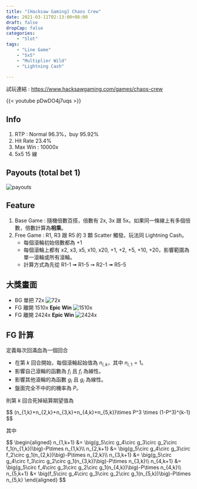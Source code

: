 ```yaml
---
title: "[Hacksaw Gaming] Chaos Crew"
date: 2021-03-11T02:13:00+08:00
draft: false
dropCap: false
categories:
    - "Slot"
tags:
    - "Line Game"
    - "5x5"
    - "Multiplier Wild"
    - "Lightning Cash"
    
---
```


試玩連結 : https://www.hacksawgaming.com/games/chaos-crew

{{< youtube pDwDO4j7uqs >}}

<!--more-->

## Info

1. RTP : Normal 96.3%，buy 95.92%
2. Hit Rate 23.4%
3. Max Win : 10000x
4. 5x5 15 線

## Payouts (total bet 1)
![payouts](https://i.imgur.com/XWbuBl0.png)

## Feature
1. Base Game : 隨機倍數百搭，倍數有 2x, 3x 跟 5x。如果同一條線上有多個倍數，倍數計算為**相乘**。
2. Free Game : R1, R3 跟 R5 的 3 顆 Scatter 觸發。玩法同 Lightning Cash。
    + 每個滾輪初始倍數都為 +1
    + 每個滾輪上都有 x2, x3, x5, x10, x20, +1, +2, +5, +10, +20，影響範圍為單一滾輪或所有滾輪。
    + 計算方式為先從 R1-1 ➟ R1-5 ➞ R2-1 ➟ R5-5

## 大獎畫面

+ BG 單把 72x
![72x](https://i.imgur.com/XiglQ1v.jpg)
+ FG 離開 1510x **Epic Win**
![1510x](https://i.imgur.com/2vj4ImS.jpg)
+ FG 離開 2424x **Epic Win**
![2424x](https://i.imgur.com/yP8d1BH.png)

## FG 計算

定義每次回滿血為一個回合

+ 在第 $k$ 回合開始，每個滾輪起始值為 $n_{i,k}$，其中 $n_{i,1}=1$。 
+ 影響自己滾輪的函數為 $f_i$ 且 $f_i$ 為線性。
+ 影響其他滾輪的為函數 $g_i$ 且 $g_i$ 為線性。
+ 盤面完全不中的的機率為 $P$。

則第 $k$ 回合死掉結算期望值為

<div>
$$
(n_{1,k}+n_{2,k}+n_{3,k}+n_{4,k}+n_{5,k})\times P^3 \times (1-P^3)^{k-1}
$$
</div>

其中

<div>
$$
\begin{aligned}
n_{1,k+1} &= \big(g_5\circ g_4\circ g_3\circ g_2\circ f_1(n_{1,k})\big)-P\times n_{1,k}\\
n_{2,k+1} &= \big(g_5\circ g_4\circ g_3\circ f_2\circ g_1(n_{2,k})\big)-P\times n_{2,k}\\
n_{3,k+1} &= \big(g_5\circ g_4\circ f_3\circ g_2\circ g_1(n_{3,k})\big)-P\times n_{3,k}\\
n_{4,k+1} &= \big(g_5\circ f_4\circ g_3\circ g_2\circ g_1(n_{4,k})\big)-P\times n_{4,k}\\
n_{5,k+1} &= \big(f_5\circ g_4\circ g_3\circ g_2\circ g_1(n_{5,k})\big)-P\times n_{5,k}
\end{aligned}
$$
</div>